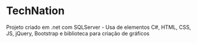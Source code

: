 # TechNation
Projeto criado em .net com SQLServer - Usa de elementos C#, HTML,  CSS, JS, jQuery, Bootstrap e biblioteca para criação de gráficos
